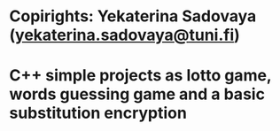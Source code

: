 # Copirights: Yekaterina Sadovaya (yekaterina.sadovaya@tuni.fi)
# C++ simple projects as lotto game, words guessing game and a basic substitution encryption
